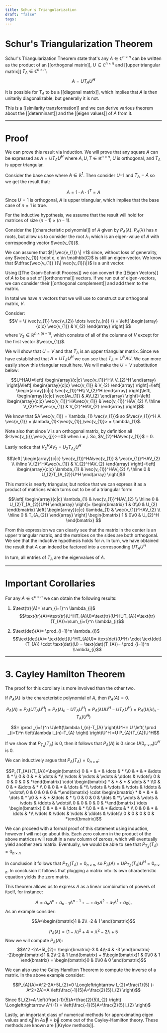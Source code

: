 ```yaml
---
title: Schur's Triangularization
draft: "false"
tags:
---
```

# Schur's Triangularization Theorem 
Schur's Triangularization Theorem state that's any $A \in \mathbb{C}^{n \times n}$ can be written as the product of an [[orthogonal matrix]], $U \in \mathbb{C}^{n \times n}$ and [[upper triangular matrix]] $T_{A} \in \mathbb{C}^{n \times n}$:
$$A=UT_{A}U^H$$

It is possible for $T_{A}$ to be a [[diagonal matrix]], which implies that $A$ is then unitarily diagonalizable, but generally it is not.

This is a [[similarity transformation]] and we can derive various theorem about the [[determinant]] and the [[eigen values]] of $A$ from it. 
- - -
# Proof 

We can prove this result via induction. We will prove that any square $A$  can be expressed as $A=UT_{A}U^H$ where $A,U,T \in \mathbb{R}^{n \times n}$, $U$ is orthogonal, and $T_{A}$ is upper triangular. 

Consider the base case where $A \in \mathbb{R}^{1}$. Then consider $U$=1 and $T_{A}=A$ so we get the result that:

$$A=1 \cdot A \cdot 1^T = A$$
Since $U=1$ is orthogonal, $A$ is upper triangular, which implies that the base case of $n=1$ is true. 

For the inductive hypothesis, we assume that the result will hold for matrices of size $(n-1) \times (n-1)$.

Consider the [[characteristic polynomial]] of $A$ given by $P_{A}(\lambda).$ $P_{A}(\lambda)$ has $n$ roots, but allow us to consider the root $\lambda_{1}$ which is an eigen-value of $A$ with corresponding vector $\vec{v_{1}}$.

We can assume that $\| \vec{v_{1}} \| =1$ since, without loss of generality, any $\vec{v_{1}} \cdot c, c \in \mathbb{C}$ is still an eigen-vector. We know that $\dfrac{\vec{v_{1}} }{\| \vec{v_{1}}\|}$ is a unit vector. 

Using [[The Gram-Schmidt Process]] we can convert the [[Eigen Vectors]] of $A$ to be a set of [[orthonormal]] vectors. If we run out of eigen-vectors, we can consider their [[orthogonal complement]] and add them to the matrix. 

In total we have $n$ vectors that we will use to construct our orthogonal matrix, $V$.

Consider:
$$V =  \{ \vec{v_{1}} \vec{v_{2}} \dots \vec{v_{n}} \} = 
\left[
\begin{array}{c|c}
\vec{v_{1}} & V_{2} 
\end{array}
\right]
$$
where $V_{2} \in \mathbb{R}^{n\times(n-1)}$, which consists of all of the columns of $V$ except for the first vector $\vec{v_{1}}$. 

We will show that $U=V$ and that $T_{A}$ is an upper triangular matrix. Since we have established that $A=UT_{A}U^H$ we can see that $T_{A}=U^HAU$. We can more easily show this triangular result here. We will make the $U=V$ substitution below: 

$$U^HAU=\left[
\begin{array}{c|c}
\vec{v_{1}}^H\\ V_{2}^H 
\end{array}
\right]A\left[
\begin{array}{c|c}
\vec{v_{1}} & V_{2} 
\end{array}
\right]=\left[
\begin{array}{c|c}
\vec{v_{1}}^H\\ V_{2}^H 
\end{array}
\right]\left[
\begin{array}{c|c}
\vec{Av_{1}} & AV_{2} 
\end{array}
\right]=\left[
\begin{array}{c|c}
\vec{v_{1}}^HA\vec{v_{1}} & \vec{v_{1}}^HAV_{2} \\
\hline
V_{2}^HA\vec{v_{1}} & V_{2}^HAV_{2}
\end{array}
\right]$$

We know that $A \vec{v_{1}} = \lambda_{1} \vec{v_{1}}$ so $\vec{v_{1}}^H A \vec{v_{1}} = \lambda_{1}<\vec{v_{1}},\vec{v_{1}}> = \lambda_{1}$. 

Note also that since $V$ is an orthogonal matrix, by definition all $<\vec{v_{i}},\vec{v_{j}}>=0$ when $i \neq j$. So, $V_{2}^HA\vec{v_{1}}$ = 0.

Lastly notice that $V_{2}^HAV_{2}$ = $U_{2}T_{A_{2}}U^H$

$$\left[
\begin{array}{c|c}
\vec{v_{1}}^HA\vec{v_{1}} & \vec{v_{1}}^HAV_{2} \\
\hline
V_{2}^HA\vec{v_{1}} & V_{2}^HAV_{2}
\end{array}
\right]=\left[
\begin{array}{c|c}
\lambda_{1} & \vec{v_{1}}^HAV_{2} \\
\hline
0 & U_{2}T_{A_{2}}U^H
\end{array}
\right]$$


This matrix is nearly triangular, but notice that we can express it as a product of matrices which turns out to be of a triangular form: 

$$\left[
\begin{array}{c|c}
\lambda_{1} & \vec{v_{1}}^HAV_{2} \\
\hline
0 & U_{2}T_{A_{2}}U^H
\end{array}
\right]= \begin{bmatrix} 1 & 0\\0 & U_{2} \end{bmatrix} \left[
\begin{array}{c|c}
\lambda_{1} & \vec{v_{1}}^HAV_{2} \\
\hline
0 & T_{A_{2}}
\end{array}
\right] \begin{bmatrix} 1 & 0\\0 & U_{2}^H \end{bmatrix} $$

From this expression we can clearly see that the matrix in the center is an upper triangular matrix, and the matrices on the sides are both orthogonal. We see that the inductive hypothesis holds for $n$. In turn, we have obtained the result that $A$ can indeed be factored into a corresponding $UT_{A}U^H$

In turn, all entries of $T_{A}$ are the eigenvalues of $A$. 

---
# Important Corollaries 

For any $A \in \mathbb{C}^{n  \times n}$ we can obtain the following results: 

1. $\text{tr}(A)= \sum_{i=1}^n \lambda_{i}$
$$\text{tr}(A)=\text{tr}(U^HT_{A}U)=\text{tr}(U^HUT_{A})=\text{tr}(T_{A})=\sum_{i=1}^n \lambda_{i}$$



2. $\text{det}(A)= \prod_{i=1}^n \lambda_{i}$
$$\text{det}(A)= \text{det}(U^HT_{A}U)= \text{det}(U^H) \cdot \text{det}(T_{A}) \cdot \text{det}(U) = \text{det}(T_{A})= \prod_{i=1}^n \lambda_{i}$$

- - -
# 3. Cayley Hamilton Theorem

The proof for this corollary is more involved than the other two.

If $P_{A}(\lambda)$ is the characteristic polynomial of $A$, then $P_{A}(A)=0$. 

$$P_{A}(A)=P_{A}(UT_{A}U^H)= P_{A}(\lambda I_{n}-UT_{A}U^H) = P_{A}(\lambda U U^H-UT_{A}U^H)=P_{A}(U(\lambda I_{n}-T_{A})U^H)$$

$$= \prod _{i=1}^n U\left(\lambda I_{n}-T_{A}  \right)U^H= U \left( \prod _{i=1}^n \left(\lambda I_{n}-T_{A}  \right) \right)U^H =U P_{A}(T_{A})U^H$$

If we show that $P_{T_{A}}(T_{A})$ is 0, then it follows that $P_{A}(A)$ is 0 since $U(0_{n \times n}) U^H$ is 0. 

We can inductively argue that $P_{A}(T_{A}) = 0_{n \times n}$:

$$P_{T_{A}}(T_{A})=\begin{bmatrix} 0 & * & * & \dots & *
\\0 & * & * &\dots & * \\
0  & 0 & * & \dots   & *\\
\vdots & \vdots & \vdots & \ddots & \vdots\\
0 & 0 & 0 & 0 & *\end{bmatrix} \cdot \begin{bmatrix} * & * & * & \dots & *
\\0 & 0 & * &\dots & * \\
0  & 0 & * & \dots   & *\\
\vdots & \vdots & \vdots & \ddots & \vdots\\
0 & 0 & 0 & 0 & *\end{bmatrix} \cdot \begin{bmatrix} * & * & * & \dots & *
\\0 & * & * &\dots & * \\
0  & 0 & 0 & \dots   & *\\
\vdots & \vdots & \vdots & \ddots & \vdots\\
0 & 0 & 0 & 0 & *\end{bmatrix}  \dots  \begin{bmatrix} 0 & * & * & \dots & *
\\0 & * & * &\dots & * \\
0  & 0 & * & \dots   & *\\
\vdots & \vdots & \vdots & \ddots & \vdots\\
0 & 0 & 0 & 0 & *\end{bmatrix}$$

We can proceed with a formal proof of this statement using induction, however I will not go about this. Each zero column in the product of the above matrices will result in a new column of zeroes, which will eventually yield another zero matrix. Eventually, we would be able to see that $P_{T_{A}}(T_{A})=0_{n \times n}$

In conclusion it follows that $P_{T_{A}}(T_{A}) = 0_{n \times n}$, so $P_{A}(A)=U P_{T_{A}}(T_{A}) U^H = 0_{n \times n}$. In conclusion it follows that plugging a matrix into its own characteristic equation yields the zero matrix. 

This theorem allows us to express $A$ as a linear combination of powers of itself, for instance: 

$$A=a_{n}A^n+a_{n-1}A^{n-1}+\dots+a_{2}A^{2}+a_{1}A^1+a_{0}I_{n}$$
As an example consider: 

$$A=\begin{bmatrix}1 & 2\\ -2 & 1 \end{bmatrix}$$

$$P_{A}(\lambda)= (1-\lambda)^2+4=\lambda^2-2\lambda+5$$
Now we will compute $P_{A}(A):$
$$A^2 -2A+5I_{2}= \begin{bmatrix}-3 & 4\\-4 & -3 \end{bmatrix} -2\begin{bmatrix}1 & 2\\-2 & 1 \end{bmatrix} + 5\begin{bmatrix}1 & 0\\0 & 1 \end{bmatrix} = \begin{bmatrix}0 & 0\\0 & 0 \end{bmatrix}$$

We can also use the Caley Hamilton Theorem to compute the inverse of a matrix. In the above example consider: 

$$P_{A}(A)=A^2-2A+5I_{2}=0 \Longleftrightarrow I_{2}=\frac{1}{5} (-A^2+2A)=A \left(\frac{-1}{5}A+\frac{2}{5}I_{2} \right)$$

Since $I_{2}=A \left(\frac{-1}{5}A+\frac{2}{5}I_{2} \right) \Longleftrightarrow A^{-1} = \left(\frac{-1}{5}A+\frac{2}{5}I_{2} \right)$

Lastly, an important class of numerical methods for approximating eigen values and $\vec{x}$ in $A\vec{x}=\vec{b}$ come out of the Cayley-Hamilton theory. These methods are known are [[Krylov methods]]. 